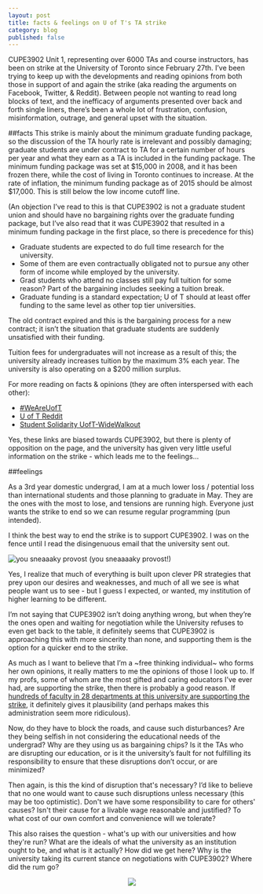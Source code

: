 ```yaml
---
layout: post
title: facts & feelings on U of T's TA strike
category: blog
published: false
---
```


CUPE3902 Unit 1, representing over 6000 TAs and course instructors, has been on strike at the University of Toronto since February 27th. I’ve been trying to keep up with the developments and reading opinions from both those in support of and again the strike (aka reading the arguments on Facebook, Twitter, & Reddit). Between people not wanting to read long blocks of text, and the inefficacy of arguments presented over back and forth single liners, there’s been a whole lot of frustration, confusion, misinformation, outrage, and general upset with the situation. 

##facts
This strike is mainly about the minimum graduate funding package, so the discussion of the TA hourly rate is irrelevant and possibly damaging; graduate students are under contract to TA for a certain number of hours per year and what they earn as a TA is included in the funding package. The minimum funding package was set at \$15,000 in 2008, and it has been frozen there, while the cost of living in Toronto continues to increase. At the rate of inflation, the minimum funding package as of 2015 should be almost \$17,000. This is still below the low income cutoff line. 

(An objection I’ve read to this is that CUPE3902 is not a graduate student union and should have no bargaining rights over the graduate funding package, but I’ve also read that it was CUPE3902 that resulted in a minimum funding package in the first place, so there is precedence for this)

 - Graduate students are expected to do full time research for the university. 
 - Some of them are even contractually obligated not to pursue any other form of income while employed by the university. 
 - Grad students who attend no classes still pay full tuition for some reason? Part of the bargaining includes seeking a tuition break. 
 - Graduate funding is a standard expectation; U of T should at least offer funding to the same level as other top tier universities.

The old contract expired and this is the bargaining process for a new contract; it isn’t the situation that graduate students are suddenly unsatisfied with their funding.

Tuition fees for undergraduates will not increase as a result of this; the university already increases tuition by the maximum 3% each year. The university is also operating on a $200 million surplus.

For more reading on facts & opinions (they are often interspersed with each other):
	

 - [#WeAreUofT](http://www.weareuoft.ca/) 	
 - [U of T Reddit](http://www.reddit.com/r/UofT/) 	
 - [Student Solidarity UofT-WideWalkout](https://www.facebook.com/events/1553742238248503/)

Yes, these links are biased towards CUPE3902, but there is plenty of opposition on the page, and the university has given very little useful information on the strike - which leads me to the feelings...

##feelings

As a 3rd year domestic undergrad, I am at a much lower loss / potential loss than international students and those planning to graduate in May. They are the ones with the most to lose, and tensions are running high. Everyone just wants the strike to end so we can resume regular programming (pun intended).

I think the best way to end the strike is to support CUPE3902. I was on the fence until I read the disingenuous email that the university sent out.

![you sneaaaky provost](https://pbs.twimg.com/media/CAQtQ8AWUAEMRT2.jpg:large)
(you sneaaaaky provost!)

Yes, I realize that much of everything is built upon clever PR strategies that prey upon our desires and weaknesses, and much of all we see is what people want us to see - but I guess I expected, or wanted, my institution of higher learning to be different. 

I’m not saying that CUPE3902 isn’t doing anything wrong, but when they’re the ones open and waiting for negotiation while the University refuses to even get back to the table, it definitely seems that CUPE3902 is approaching this with more sincerity than none, and supporting them is the option for a quicker end to the strike.

As much as I want to believe that I’m a ~free thinking individual~ who forms her own opinions, it really matters to me the opinions of those I look up to. If my profs, some of whom are the most gifted and caring educators I’ve ever had, are supporting the strike, then there is probably a good reason. If [hundreds of faculty in 28 departments at this university are supporting the strike](http://www.weareuoft.ca/endorsements-and-letters-of-support/), it definitely gives it plausibility (and perhaps makes this administration seem more ridiculous).

Now, do they have to block the roads, and cause such disturbances? Are they being selfish in not considering the educational needs of the undergrad? Why are they using us as bargaining chips? Is it the TAs who are disrupting our education, or is it the university’s fault for not fulfilling its responsibility to ensure that these disruptions don’t occur, or are minimized? 

Then again, is this the kind of disruption that's necessary? I’d like to believe that no one would want to cause such disruptions unless necessary (this may be too optimistic). Don't we have some responsibility to care for others' causes? Isn't their cause for a livable wage reasonable and justified? To what cost of our own comfort and convenience will we tolerate? 

This also raises the question - what's up with our universities and how they're run? What are the ideals of what the university as an institution ought to be, and what is it actually? How did we get here? Why is the university taking its current stance on negotiations with CUPE3902? Where did the rum go?

<center><img src="http://media-cache-ec0.pinimg.com/originals/b7/65/1f/b7651f35543a6e4f9ab3fc04c512110c.jpg"></center>
